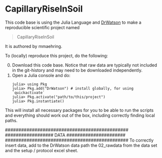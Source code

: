 # CapillaryRiseInSoil

This code base is using the Julia Language and [DrWatson](https://juliadynamics.github.io/DrWatson.jl/stable/)
to make a reproducible scientific project named
> CapillaryRiseInSoil

It is authored by mmaehring.

To (locally) reproduce this project, do the following:

0. Download this code base. Notice that raw data are typically not included in the
   git-history and may need to be downloaded independently.
1. Open a Julia console and do:
   ```
   julia> using Pkg
   julia> Pkg.add("DrWatson") # install globally, for using `quickactivate`
   julia> Pkg.activate("path/to/this/project")
   julia> Pkg.instantiate()
   ```

This will install all necessary packages for you to be able to run the scripts and
everything should work out of the box, including correctly finding local paths.


##############################################
################## DATA ######################
##############################################
To correctly insert data, add to the DrWatson data path the 02_rawdata from the data set and the setup / protocol excel sheet. 
